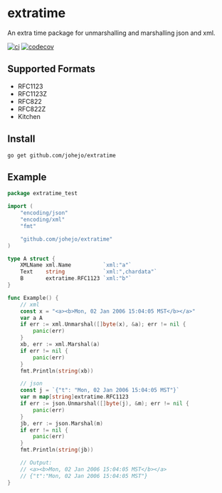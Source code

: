 # extratime

An extra time package for unmarshalling and marshalling json and xml.

[![ci](https://github.com/johejo/extratime/workflows/ci/badge.svg)](https://github.com/johejo/extratime/actions?query=workflow%3Aci)
[![codecov](https://codecov.io/gh/johejo/extratime/branch/master/graph/badge.svg)](https://codecov.io/gh/johejo/extratime)

## Supported Formats

- RFC1123
- RFC1123Z
- RFC822
- RFC822Z
- Kitchen

## Install

```
go get github.com/johejo/extratime
```

## Example

```go
package extratime_test

import (
	"encoding/json"
	"encoding/xml"
	"fmt"

	"github.com/johejo/extratime"
)

type A struct {
	XMLName xml.Name          `xml:"a"`
	Text    string            `xml:",chardata"`
	B       extratime.RFC1123 `xml:"b"`
}

func Example() {
	// xml
	const x = "<a><b>Mon, 02 Jan 2006 15:04:05 MST</b></a>"
	var a A
	if err := xml.Unmarshal([]byte(x), &a); err != nil {
		panic(err)
	}
	xb, err := xml.Marshal(a)
	if err != nil {
		panic(err)
	}
	fmt.Println(string(xb))

	// json
	const j = `{"t": "Mon, 02 Jan 2006 15:04:05 MST"}`
	var m map[string]extratime.RFC1123
	if err := json.Unmarshal([]byte(j), &m); err != nil {
		panic(err)
	}
	jb, err := json.Marshal(m)
	if err != nil {
		panic(err)
	}
	fmt.Println(string(jb))

	// Output:
	// <a><b>Mon, 02 Jan 2006 15:04:05 MST</b></a>
	// {"t":"Mon, 02 Jan 2006 15:04:05 MST"}
}
```
